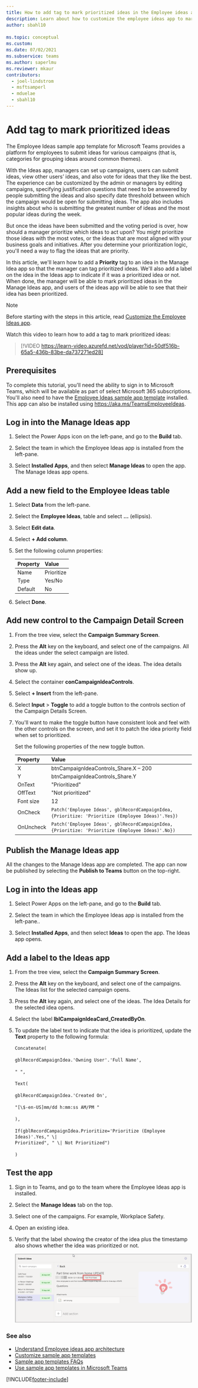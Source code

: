 ```yaml
---
title: How to add tag to mark prioritized ideas in the Employee ideas app
description: Learn about how to customize the employee ideas app to mark prioritized ideas.
author: sbahl10

ms.topic: conceptual
ms.custom: 
ms.date: 07/02/2021
ms.subservice: teams
ms.author: saperlmu
ms.reviewer: mkaur
contributors:
  - joel-lindstrom
  - msftsamperl
  - mduelae
  - sbahl10
---
```


# Add tag to mark prioritized ideas

The Employee Ideas sample app template for Microsoft Teams provides a platform for employees to submit ideas for various campaigns (that is, categories for grouping ideas around common themes).

With the Ideas app, managers can set up campaigns, users can submit ideas, view other users’ ideas, and also vote for ideas that they like the best. The experience can be customized by the admin or managers by editing campaigns, specifying justification questions that need to be answered by people submitting the ideas and also specify date threshold between which the campaign would be open for submitting ideas. The app also includes insights about who is submitting the greatest number of ideas and the most popular ideas during the week.

But once the ideas have been submitted and the voting period is over, how should a manager prioritize which ideas to act upon? You might prioritize those ideas with the most votes, or the ideas that are most aligned with your business goals and initiatives. After you determine your prioritization logic, you'll need a way to flag the ideas that are priority.

In this article, we'll learn how to add a **Priority** tag to an idea in the Manage Idea app so that the manager can tag prioritized ideas. We'll also add a label on the idea in the Ideas app to indicate if it was a prioritized idea or not. When done, the manager will be able to mark prioritized ideas in the Manage Ideas app, and users of the ideas app will be able to see that their idea has been prioritized.

> [!NOTE]
> Before starting with the steps in this article, read [Customize the Employee Ideas app](customize-employee-ideas.md).

Watch this video to learn how to add a tag to mark prioritized ideas:
> [!VIDEO https://learn-video.azurefd.net/vod/player?id=50df516b-65a5-436b-83be-da737271ed28]

## Prerequisites

To complete this tutorial, you'll need the ability to sign in to Microsoft Teams, which will be available as part of select Microsoft 365 subscriptions. You'll also need to have the [Employee Ideas sample app template](employee-ideas.md) installed. This app can also be installed using <https://aka.ms/TeamsEmployeeIdeas>.

## Log in into the Manage Ideas app

1. Select the Power Apps icon on the left-pane, and go to the **Build** tab.

1. Select the team in which the Employee Ideas app is installed from the left-pane.

1. Select **Installed Apps**, and then select **Manage Ideas** to open the app. The Manage Ideas app opens.

## Add a new field to the Employee Ideas table

1. Select **Data** from the left-pane.

1. Select the **Employee Ideas**, table and select **...** (ellipsis).

1. Select **Edit data**.

1. Select **+ Add column**.

1. Set the following column properties:

    | Property | Value |
    | - | - |
    | Name | Prioritize |
    | Type | Yes/No |
    | Default | No |

1. Select **Done**.

## Add new control to the Campaign Detail Screen

1. From the tree view, select the **Campaign Summary Screen**.

1. Press the **Alt** key on the keyboard, and select one of the campaigns. All the ideas under the select campaign are listed.

1. Press the **Alt** key again, and select one of the ideas. The idea details show up.

1. Select the container **conCampaignIdeaControls**.

1. Select **+ Insert** from the left-pane.

1. Select **Input** > **Toggle** to add a toggle button to the controls section of the Campaign Details Screen.

1. You'll want to make the toggle button have consistent look and feel with the other controls on the screen, and set it to patch the idea priority field when set to prioritized.

    Set the following properties of the new toggle button.

    | Property | Value |
    | - | - |
    | X | btnCampaignIdeaControls_Share.X – 200 |
    | Y | btnCampaignIdeaControls_Share.Y |
    | OnText | "Prioritized" |
    | OffText | "Not prioritized" |
    | Font size | 12 |
    | OnCheck | `Patch('Employee Ideas', gblRecordCampaignIdea, {Prioritize: 'Prioritize (Employee Ideas)'.Yes})` |
    | OnUncheck | `Patch('Employee Ideas', gblRecordCampaignIdea, {Prioritize: 'Prioritize (Employee Ideas)'.No})` |

## Publish the Manage Ideas app

All the changes to the Manage Ideas app are completed. The app can now be published by selecting the **Publish to Teams** button on the top-right.

## Log in into the Ideas app

1. Select Power Apps on the left-pane, and go to the **Build** tab.

1. Select the team in which the Employee Ideas app is installed from the left-pane..

1. Select **Installed Apps**, and then select **Ideas** to open the app. The Ideas app opens.

## Add a label to the Ideas app

1. From the tree view, select the **Campaign Summary Screen**.

1. Press the **Alt** key on the keyboard, and select one of the campaigns. The Ideas list for the selected campaign opens.

1. Press the **Alt** key again, and select one of the ideas. The Idea Details for the selected idea opens.

1. Select the label **lblCampaignIdeaCard_CreatedByOn**.

1. To update the label text to indicate that the idea is prioritized, update the **Text** property to the following formula:

    ```power-fx
    Concatenate(
    
    gblRecordCampaignIdea.'Owning User'.'Full Name',
    
    " ",
    
    Text(
    
    gblRecordCampaignIdea.'Created On',
    
    "[\$-en-US]mm/dd h:mm:ss AM/PM "
    
    ),
    
    If(gblRecordCampaignIdea.Prioritize='Prioritize (Employee Ideas)'.Yes," \|
    Prioritized", " \| Not Prioritized")
    
    )
    ```

## Test the app

1. Sign in to Teams, and go to the team where the Employee Ideas app is installed.

1. Select the **Manage Ideas** tab on the top.

1. Select one of the campaigns. For example, Workplace Safety.

1. Open an existing idea.

1. Verify that the label showing the creator of the idea plus the timestamp also shows whether the idea was prioritized or not.

    ![Priority displayed on Idea details screen.](media/add-tag-to-mark-ideas-prioritized/priority-displayed-on-idea-details-screen.png "Priority displayed on Idea details screen")


### See also

- [Understand Employee ideas app architecture](employee-ideas-architecture.md)
- [Customize sample app templates](customize-sample-apps.md)
- [Sample app templates FAQs](sample-apps-faqs.md)
- [Use sample app templates in Microsoft Teams](use-sample-apps.md)

[!INCLUDE[footer-include](../includes/footer-banner.md)]
